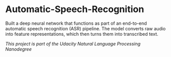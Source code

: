 # Automatic-Speech-Recognition

Built a deep neural network that functions as part of an end-to-end automatic speech recognition (ASR) pipeline. The model converts raw audio into feature representations, which then turns them into transcribed text.

*This project is part of the Udacity Natural Language Processing Nanodegree*
